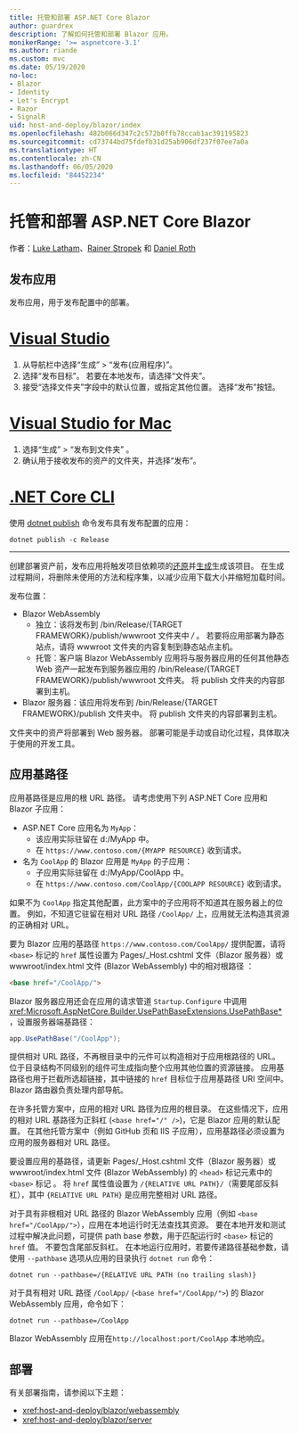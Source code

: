 ```yaml
---
title: 托管和部署 ASP.NET Core Blazor
author: guardrex
description: 了解如何托管和部署 Blazor 应用。
monikerRange: '>= aspnetcore-3.1'
ms.author: riande
ms.custom: mvc
ms.date: 05/19/2020
no-loc:
- Blazor
- Identity
- Let's Encrypt
- Razor
- SignalR
uid: host-and-deploy/blazor/index
ms.openlocfilehash: 482b066d347c2c572b0ffb78ccab1ac391195823
ms.sourcegitcommit: cd73744bd75fdefb31d25ab906df237f07ee7a0a
ms.translationtype: HT
ms.contentlocale: zh-CN
ms.lasthandoff: 06/05/2020
ms.locfileid: "84452234"
---
```

# <a name="host-and-deploy-aspnet-core-blazor"></a>托管和部署 ASP.NET Core Blazor

作者：[Luke Latham](https://github.com/guardrex)、[Rainer Stropek](https://www.timecockpit.com) 和 [Daniel Roth](https://github.com/danroth27)

## <a name="publish-the-app"></a>发布应用

发布应用，用于发布配置中的部署。

# <a name="visual-studio"></a>[Visual Studio](#tab/visual-studio)

1. 从导航栏中选择“生成” > “发布{应用程序}”。
1. 选择“发布目标”。 若要在本地发布，请选择“文件夹”。
1. 接受“选择文件夹”字段中的默认位置，或指定其他位置。 选择“发布”按钮。

# <a name="visual-studio-for-mac"></a>[Visual Studio for Mac](#tab/visual-studio-mac)

1. 选择“生成” > “发布到文件夹” 。
1. 确认用于接收发布的资产的文件夹，并选择“发布”。

# <a name="net-core-cli"></a>[.NET Core CLI](#tab/netcore-cli)

使用 [dotnet publish](/dotnet/core/tools/dotnet-publish) 命令发布具有发布配置的应用：

```dotnetcli
dotnet publish -c Release
```

---

创建部署资产前，发布应用将触发项目依赖项的[还原](/dotnet/core/tools/dotnet-restore)并[生成](/dotnet/core/tools/dotnet-build)生成该项目。 在生成过程期间，将删除未使用的方法和程序集，以减少应用下载大小并缩短加载时间。

发布位置：

* Blazor WebAssembly
  * 独立：该将发布到 /bin/Release/{TARGET FRAMEWORK}/publish/wwwroot 文件夹中 */* 。 若要将应用部署为静态站点，请将 wwwroot 文件夹的内容复制到静态站点主机。
  * 托管：客户端 Blazor WebAssembly 应用将与服务器应用的任何其他静态 Web 资产一起发布到服务器应用的 /bin/Release/{TARGET FRAMEWORK}/publish/wwwroot 文件夹。 将 publish 文件夹的内容部署到主机。
* Blazor 服务器：该应用将发布到 /bin/Release/{TARGET FRAMEWORK}/publish 文件夹中。 将 publish 文件夹的内容部署到主机。

文件夹中的资产将部署到 Web 服务器。 部署可能是手动或自动化过程，具体取决于使用的开发工具。

## <a name="app-base-path"></a>应用基路径

应用基路径是应用的根 URL 路径。 请考虑使用下列 ASP.NET Core 应用和 Blazor 子应用：

* ASP.NET Core 应用名为 `MyApp`：
  * 该应用实际驻留在 d:/MyApp 中。
  * 在 `https://www.contoso.com/{MYAPP RESOURCE}` 收到请求。
* 名为 `CoolApp` 的 Blazor 应用是 `MyApp` 的子应用：
  * 子应用实际驻留在 d:/MyApp/CoolApp 中。
  * 在 `https://www.contoso.com/CoolApp/{COOLAPP RESOURCE}` 收到请求。

如果不为 `CoolApp` 指定其他配置，此方案中的子应用将不知道其在服务器上的位置。 例如，不知道它驻留在相对 URL 路径 `/CoolApp/` 上，应用就无法构造其资源的正确相对 URL。

要为 Blazor 应用的基路径 `https://www.contoso.com/CoolApp/` 提供配置，请将 `<base>` 标记的 `href` 属性设置为 Pages/_Host.cshtml 文件（Blazor 服务器）或 wwwroot/index.html 文件 (Blazor WebAssembly) 中的相对根路径 ：

```html
<base href="/CoolApp/">
```

Blazor 服务器应用还会在应用的请求管道 `Startup.Configure` 中调用 <xref:Microsoft.AspNetCore.Builder.UsePathBaseExtensions.UsePathBase*>，设置服务器端基路径：

```csharp
app.UsePathBase("/CoolApp");
```

提供相对 URL 路径，不再根目录中的元件可以构造相对于应用根路径的 URL。 位于目录结构不同级别的组件可生成指向整个应用其他位置的资源链接。 应用基路径也用于拦截所选超链接，其中链接的 `href` 目标位于应用基路径 URI 空间中。 Blazor 路由器负责处理内部导航。

在许多托管方案中，应用的相对 URL 路径为应用的根目录。 在这些情况下，应用的相对 URL 基路径为正斜杠 (`<base href="/" />`)，它是 Blazor 应用的默认配置。 在其他托管方案中（例如 GitHub 页和 IIS 子应用），应用基路径必须设置为应用的服务器相对 URL 路径。

要设置应用的基路径，请更新 Pages/_Host.cshtml 文件（Blazor 服务器）或 wwwroot/index.html 文件 (Blazor WebAssembly) 的 `<head>` 标记元素中的 `<base>` 标记 。 将 `href` 属性值设置为 `/{RELATIVE URL PATH}/`（需要尾部反斜杠），其中 `{RELATIVE URL PATH}` 是应用完整相对 URL 路径。

对于具有非根相对 URL 路径的 Blazor WebAssembly 应用（例如 `<base href="/CoolApp/">`），应用在本地运行时无法查找其资源。 要在本地开发和测试过程中解决此问题，可提供 path base 参数，用于匹配运行时 `<base>` 标记的 `href` 值。 不要包含尾部反斜杠。 在本地运行应用时，若要传递路径基础参数，请使用 `--pathbase` 选项从应用的目录执行 `dotnet run` 命令：

```dotnetcli
dotnet run --pathbase=/{RELATIVE URL PATH (no trailing slash)}
```

对于具有相对 URL 路径 `/CoolApp/` (`<base href="/CoolApp/">`) 的 Blazor WebAssembly 应用，命令如下：

```dotnetcli
dotnet run --pathbase=/CoolApp
```

Blazor WebAssembly 应用在`http://localhost:port/CoolApp` 本地响应。

## <a name="deployment"></a>部署

有关部署指南，请参阅以下主题：

* <xref:host-and-deploy/blazor/webassembly>
* <xref:host-and-deploy/blazor/server>
